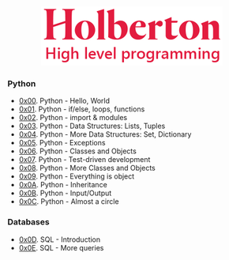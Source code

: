 <div align=center>  
    <img  
    style="text-align:center"  
    src="https://raw.githubusercontent.com/coding-max/hbtn_config/main/assets/head_high-level.png"  
    alt="Holberton School"/>  
</div>

### Python

- [0x00](https://github.com/coding-max/holbertonschool-higher_level_programming/tree/main/0x00-python-hello_world). Python - Hello, World  
- [0x01](https://github.com/coding-max/holbertonschool-higher_level_programming/tree/main/0x01-python-if_else_loops_functions). Python - if/else, loops, functions  
- [0x02](https://github.com/coding-max/holbertonschool-higher_level_programming/tree/main/0x02-python-import_modules). Python - import & modules  
- [0x03](https://github.com/coding-max/holbertonschool-higher_level_programming/tree/main/0x03-python-data_structures). Python - Data Structures: Lists, Tuples  
- [0x04](https://github.com/coding-max/holbertonschool-higher_level_programming/tree/main/0x04-python-more_data_structures). Python - More Data Structures: Set, Dictionary  
- [0x05](https://github.com/coding-max/holbertonschool-higher_level_programming/tree/main/0x05-python-exceptions). Python - Exceptions  
- [0x06](https://github.com/coding-max/holbertonschool-higher_level_programming/tree/main/0x06-python-classes). Python - Classes and Objects  
- [0x07](https://github.com/coding-max/holbertonschool-higher_level_programming/tree/main/0x07-python-test_driven_development). Python - Test-driven development  
- [0x08](https://github.com/coding-max/holbertonschool-higher_level_programming/tree/main/0x08-python-more_classes). Python - More Classes and Objects  
- [0x09](https://github.com/coding-max/holbertonschool-higher_level_programming/tree/main/0x09-python-everything_is_object). Python - Everything is object
- [0x0A](https://github.com/coding-max/holbertonschool-higher_level_programming/tree/main/0x0A-python-inheritance). Python - Inheritance  
- [0x0B](https://github.com/coding-max/holbertonschool-higher_level_programming/tree/main/0x0B-python-input_output). Python - Input/Output  
- [0x0C](https://github.com/coding-max/holbertonschool-higher_level_programming/tree/main/0x0C-python-almost_a_circle). Python - Almost a circle  

### Databases

- [0x0D](https://github.com/coding-max/holbertonschool-higher_level_programming/tree/main/0x0D-SQL_introduction). SQL - Introduction  
- [0x0E](https://github.com/coding-max/holbertonschool-higher_level_programming/tree/main/0x0E-SQL_more_queries). SQL - More queries
